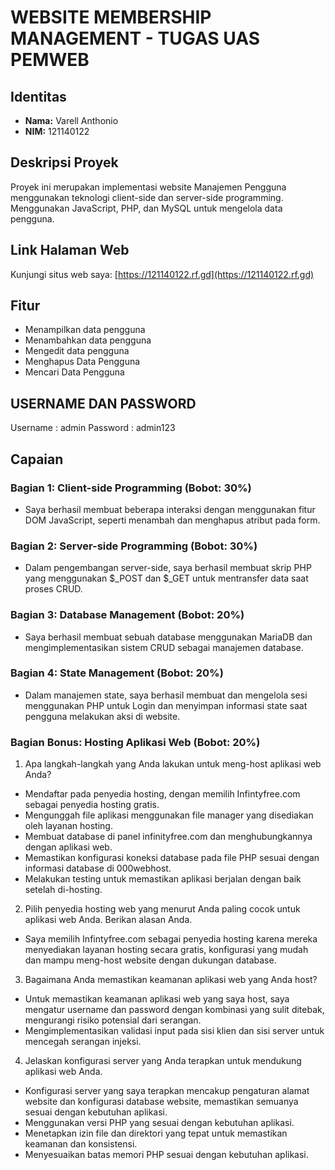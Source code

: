 # WEBSITE MEMBERSHIP MANAGEMENT - TUGAS UAS PEMWEB

## Identitas
- **Nama:** Varell Anthonio
- **NIM:** 121140122

## Deskripsi Proyek
Proyek ini merupakan implementasi website Manajemen Pengguna menggunakan teknologi client-side dan server-side programming. Menggunakan JavaScript, PHP, dan MySQL untuk mengelola data pengguna.

## Link Halaman Web
Kunjungi situs web saya: [https://121140122.rf.gd](https://121140122.rf.gd)

## Fitur
- Menampilkan data pengguna
- Menambahkan data pengguna
- Mengedit data pengguna
- Menghapus Data Pengguna
- Mencari Data Pengguna

## USERNAME DAN PASSWORD
Username : admin
Password : admin123

## Capaian
### Bagian 1: Client-side Programming (Bobot: 30%)
- Saya berhasil membuat beberapa interaksi dengan menggunakan fitur DOM JavaScript, seperti menambah dan menghapus atribut pada form.

### Bagian 2: Server-side Programming (Bobot: 30%)
- Dalam pengembangan server-side, saya berhasil membuat skrip PHP yang menggunakan $_POST dan $_GET untuk mentransfer data saat proses CRUD.

### Bagian 3: Database Management (Bobot: 20%)
- Saya berhasil membuat sebuah database menggunakan MariaDB dan mengimplementasikan sistem CRUD sebagai manajemen database.

### Bagian 4: State Management (Bobot: 20%)
- Dalam manajemen state, saya berhasil membuat dan mengelola sesi menggunakan PHP untuk Login dan menyimpan informasi state saat pengguna melakukan aksi di website.

### Bagian Bonus: Hosting Aplikasi Web (Bobot: 20%)
1. Apa langkah-langkah yang Anda lakukan untuk meng-host aplikasi web Anda?
- Mendaftar pada penyedia hosting, dengan memilih Infintyfree.com sebagai penyedia hosting gratis.
- Mengunggah file aplikasi menggunakan file manager yang disediakan oleh layanan hosting.
- Membuat database di panel infinityfree.com dan menghubungkannya dengan aplikasi web.
- Memastikan konfigurasi koneksi database pada file PHP sesuai dengan informasi database di 000webhost.
- Melakukan testing untuk memastikan aplikasi berjalan dengan baik setelah di-hosting.

2. Pilih penyedia hosting web yang menurut Anda paling cocok untuk aplikasi web Anda. Berikan alasan Anda.
- Saya memilih Infintyfree.com sebagai penyedia hosting karena mereka menyediakan layanan hosting secara gratis, konfigurasi yang mudah dan mampu meng-host website dengan dukungan database.

3. Bagaimana Anda memastikan keamanan aplikasi web yang Anda host?
- Untuk memastikan keamanan aplikasi web yang saya host, saya mengatur username dan password dengan kombinasi yang sulit ditebak, mengurangi risiko potensial dari serangan.
- Mengimplementasikan validasi input pada sisi klien dan sisi server untuk mencegah serangan injeksi.

4. Jelaskan konfigurasi server yang Anda terapkan untuk mendukung aplikasi web Anda.
- Konfigurasi server yang saya terapkan mencakup pengaturan alamat website dan konfigurasi database website, memastikan semuanya sesuai dengan kebutuhan aplikasi.
- Menggunakan versi PHP yang sesuai dengan kebutuhan aplikasi.
- Menetapkan izin file dan direktori yang tepat untuk memastikan keamanan dan konsistensi.
- Menyesuaikan batas memori PHP sesuai dengan kebutuhan aplikasi.
